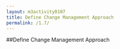 ```yaml
---
layout: m3activity0107
title: Define Change Management Approach
permalink: /1.7/
---
```

##Define Change Management Approach
